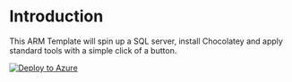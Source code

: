 # Introduction
This ARM Template will spin up a SQL server, install Chocolatey and apply standard tools with a simple click of a button. 

[![Deploy to Azure](http://azuredeploy.net/deploybutton.png)](https://azuredeploy.net/)